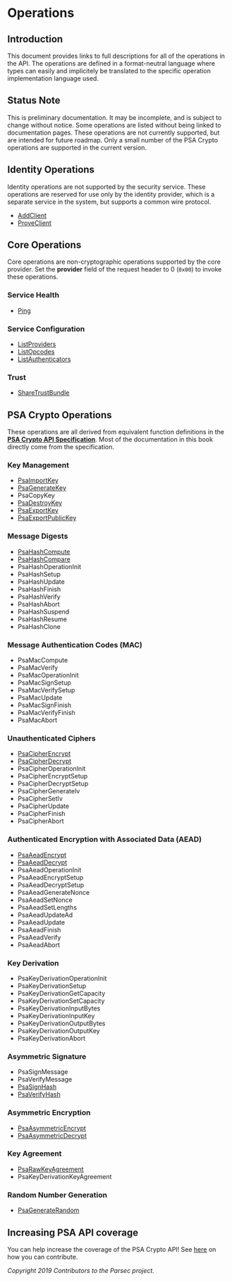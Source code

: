 # Operations

## Introduction

This document provides links to full descriptions for all of the operations in the API. The
operations are defined in a format-neutral language where types can easily and implicitely be
translated to the specific operation implementation language used.

## Status Note

This is preliminary documentation. It may be incomplete, and is subject to change without notice.
Some operations are listed without being linked to documentation pages. These operations are not
currently supported, but are intended for future roadmap. Only a small number of the PSA Crypto
operations are supported in the current version.

## Identity Operations

Identity operations are not supported by the security service. These operations are reserved for use
only by the identity provider, which is a separate service in the system, but supports a common wire
protocol.

- [AddClient](add_client.md)
- [ProveClient](prove_client.md)

## Core Operations

Core operations are non-cryptographic operations supported by the core provider. Set the
**provider** field of the request header to 0 (`0x00`) to invoke these operations.

### Service Health

- [Ping](ping.md)

### Service Configuration

- [ListProviders](list_providers.md)
- [ListOpcodes](list_opcodes.md)
- [ListAuthenticators](list_authenticators.md)

### Trust

- [ShareTrustBundle](share_trust_bundle.md)

## PSA Crypto Operations

These operations are all derived from equivalent function definitions in the [**PSA Crypto API
Specification**](https://developer.arm.com/architectures/security-architectures/platform-security-architecture/documentation).
Most of the documentation in this book directly come from the specification.

### Key Management

- [PsaImportKey](psa_import_key.md)
- [PsaGenerateKey](psa_generate_key.md)
- PsaCopyKey
- [PsaDestroyKey](psa_destroy_key.md)
- [PsaExportKey](psa_export_key.md)
- [PsaExportPublicKey](psa_export_public_key.md)

### Message Digests

- [PsaHashCompute](psa_hash_compute.md)
- [PsaHashCompare](psa_hash_compare.md)
- PsaHashOperationInit
- PsaHashSetup
- PsaHashUpdate
- PsaHashFinish
- PsaHashVerify
- PsaHashAbort
- PsaHashSuspend
- PsaHashResume
- PsaHashClone

### Message Authentication Codes (MAC)

- PsaMacCompute
- PsaMacVerify
- PsaMacOperationInit
- PsaMacSignSetup
- PsaMacVerifySetup
- PsaMacUpdate
- PsaMacSignFinish
- PsaMacVerifyFinish
- PsaMacAbort

### Unauthenticated Ciphers

- [PsaCipherEncrypt](psa_cipher_encrypt.md)
- [PsaCipherDecrypt](psa_cipher_decrypt.md)
- PsaCipherOperationInit
- PsaCipherEncryptSetup
- PsaCipherDecryptSetup
- PsaCipherGenerateIv
- PsaCipherSetIv
- PsaCipherUpdate
- PsaCipherFinish
- PsaCipherAbort

### Authenticated Encryption with Associated Data (AEAD)

- [PsaAeadEncrypt](psa_aead_encrypt.md)
- [PsaAeadDecrypt](psa_aead_decrypt.md)
- PsaAeadOperationInit
- PsaAeadEncryptSetup
- PsaAeadDecryptSetup
- PsaAeadGenerateNonce
- PsaAeadSetNonce
- PsaAeadSetLengths
- PsaAeadUpdateAd
- PsaAeadUpdate
- PsaAeadFinish
- PsaAeadVerify
- PsaAeadAbort

### Key Derivation

- PsaKeyDerivationOperationInit
- PsaKeyDerivationSetup
- PsaKeyDerivationGetCapacity
- PsaKeyDerivationSetCapacity
- PsaKeyDerivationInputBytes
- PsaKeyDerivationInputKey
- PsaKeyDerivationOutputBytes
- PsaKeyDerivationOutputKey
- PsaKeyDerivationAbort

### Asymmetric Signature

- PsaSignMessage
- PsaVerifyMessage
- [PsaSignHash](psa_sign_hash.md)
- [PsaVerifyHash](psa_verify_hash.md)

### Asymmetric Encryption

- [PsaAsymmetricEncrypt](psa_asymmetric_encrypt.md)
- [PsaAsymmetricDecrypt](psa_asymmetric_decrypt.md)

### Key Agreement

- [PsaRawKeyAgreement](psa_raw_key_agreement.md)
- PsaKeyDerivationKeyAgreement

### Random Number Generation

- [PsaGenerateRandom](psa_generate_random.md)

## Increasing PSA API coverage

You can help increase the coverage of the PSA Crypto API! See
[here](../../contributing/adding_new_operation_how_to.md) on how you can contribute.

*Copyright 2019 Contributors to the Parsec project.*
